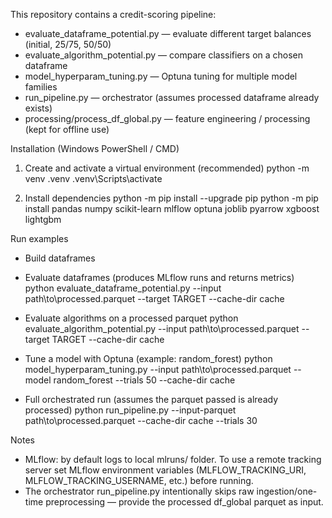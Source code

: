 This repository contains a credit-scoring pipeline:
- evaluate_dataframe_potential.py — evaluate different target balances (initial, 25/75, 50/50)
- evaluate_algorithm_potential.py — compare classifiers on a chosen dataframe
- model_hyperparam_tuning.py — Optuna tuning for multiple model families
- run_pipeline.py — orchestrator (assumes processed dataframe already exists)
- processing/process_df_global.py — feature engineering / processing (kept for offline use)

Installation (Windows PowerShell / CMD)
1. Create and activate a virtual environment (recommended)
   python -m venv .venv
   .venv\Scripts\activate

2. Install dependencies
   python -m pip install --upgrade pip
   python -m pip install pandas numpy scikit-learn mlflow optuna joblib pyarrow xgboost lightgbm

Run examples
- Build dataframes 

- Evaluate dataframes (produces MLflow runs and returns metrics)
  python evaluate_dataframe_potential.py --input path\to\processed.parquet --target TARGET --cache-dir cache

- Evaluate algorithms on a processed parquet
  python evaluate_algorithm_potential.py --input path\to\processed.parquet --target TARGET --cache-dir cache

- Tune a model with Optuna (example: random_forest)
  python model_hyperparam_tuning.py --input path\to\processed.parquet --model random_forest --trials 50 --cache-dir cache

- Full orchestrated run (assumes the parquet passed is already processed)
  python run_pipeline.py --input-parquet path\to\processed.parquet --cache-dir cache --trials 30

Notes
- MLflow: by default logs to local mlruns/ folder. To use a remote tracking server set MLflow environment variables (MLFLOW_TRACKING_URI, MLFLOW_TRACKING_USERNAME, etc.) before running.
- The orchestrator run_pipeline.py intentionally skips raw ingestion/one-time preprocessing — provide the processed df_global parquet as input.